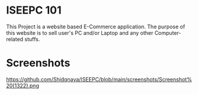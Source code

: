 # ISEEPC 101
This Project is a website based E-Commerce application. The purpose of this website is to sell user's PC and/or Laptop and any other Computer-related stuffs.

# Screenshots
https://github.com/Shidqnaya/ISEEPC/blob/main/screenshots/Screenshot%20(1322).png
